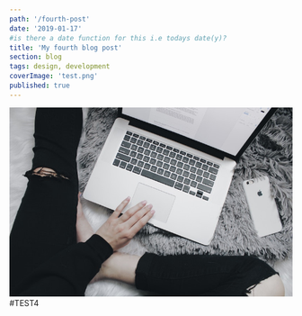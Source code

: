 ```yaml
---
path: '/fourth-post'
date: '2019-01-17'
#is there a date function for this i.e todays date(y)?
title: 'My fourth blog post'
section: blog
tags: design, development
coverImage: 'test.png'
published: true
---
```


![Test](test.png)
#TEST4

